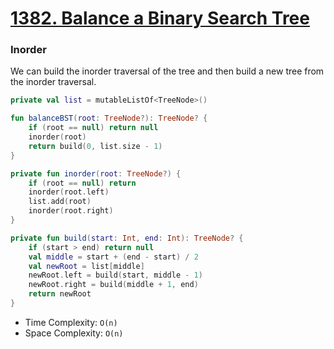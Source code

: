 # [1382. Balance a Binary Search Tree](https://leetcode.com/problems/balance-a-binary-search-tree/description/)

### Inorder
We can build the inorder traversal of the tree and then build a new tree from the inorder traversal.

```kotlin
private val list = mutableListOf<TreeNode>()

fun balanceBST(root: TreeNode?): TreeNode? {
    if (root == null) return null
    inorder(root)
    return build(0, list.size - 1)        
}

private fun inorder(root: TreeNode?) {
    if (root == null) return
    inorder(root.left)
    list.add(root)
    inorder(root.right)
}

private fun build(start: Int, end: Int): TreeNode? {
    if (start > end) return null
    val middle = start + (end - start) / 2
    val newRoot = list[middle]
    newRoot.left = build(start, middle - 1)
    newRoot.right = build(middle + 1, end)
    return newRoot
}
```

* Time Complexity: `O(n)`
* Space Complexity: `O(n)`
